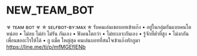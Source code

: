 # NEW_TEAM_BOT
☣ ᴛᴇᴀᴍ ʙᴏᴛ ☣ ✯ sᴇʟғʙᴏᴛ-ʙʏ:ᴍᴀx ✯  รับคนเล่นเชลบอทเข้าแก๊ง  • อยู่ในกลุ่มกันแบบคนโตหน่อย • ไม่ลบ ไม่ล่า ไม่รัน กันเอง • ฟังคนโตกว่า • ไม่ทะเลาะกันเอง • รู้จักที่ต่ำที่สูง • ไม่งกกันเพื่อนขออะไรให้ได้ • กู แม็ค ใหญ่สุด  คนเล่นบอทที่สนใจเข้าแก๊งทักกูมา  https://line.me/ti/p/mfMGEflENb
